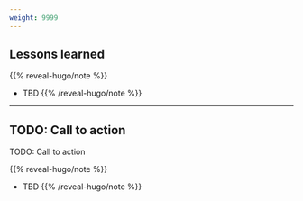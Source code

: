 ```yaml
---
weight: 9999
---
```

## Lessons learned

{{% reveal-hugo/note %}}
- TBD
{{% /reveal-hugo/note %}}

---
## TODO: Call to action

TODO: Call to action

{{% reveal-hugo/note %}}
- TBD
{{% /reveal-hugo/note %}}